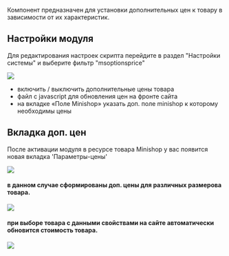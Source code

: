 Компонент предназначен для установки дополнительных цен к товару в зависимости от их характеристик.

## Настройки модуля

Для редактирования настроек скрипта перейдите в раздел "Настройки системы" и выберите фильтр "msoptionsprice"

[![](http://modx.pro/assets/images/tickets/3409/8636c50d7d7c56de9ecf75b700a83ee47e5e451e.png)](http://modx.pro/assets/images/tickets/3409/8636c50d7d7c56de9ecf75b700a83ee47e5e451e.png)

* включить / выключить дополнительные цены товара
* файл c javascript для обновления цен на фронте сайта
* на вкладке «Поле Minishop» указать доп. поле minishop к которому необходимы цены

## Вкладка доп. цен

После активации модуля в ресурсе товара Minishop у вас появится новая вкладка 'Параметры-цены'

[![](http://modx.pro/assets/images/tickets/3409/8f710546c040201c963873de2ebc044d942e1bb7.png)](http://modx.pro/assets/images/tickets/3409/8f710546c040201c963873de2ebc044d942e1bb7.png)

#### в данном случае сформированы доп. цены для различных размерова товара.

[![](http://modx.pro/assets/images/tickets/3409/30ce2928760b6518fa5d65a1e6eae17a743f9b1d.png)](http://modx.pro/assets/images/tickets/3409/30ce2928760b6518fa5d65a1e6eae17a743f9b1d.png)

#### при выборе товара с данными свойствами на сайте автоматически обновится стоимость товара.

[![](http://modx.pro/assets/images/tickets/3409/198b956b16510e7c3a24092a2faef19e3b7cb240.png)](http://modx.pro/assets/images/tickets/3409/198b956b16510e7c3a24092a2faef19e3b7cb240.png)

 
